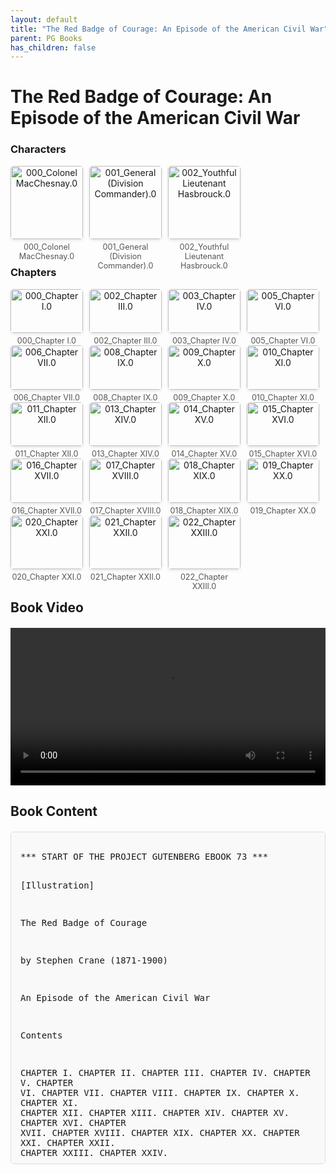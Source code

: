 ```yaml
---
layout: default
title: "The Red Badge of Courage: An Episode of the American Civil War"
parent: PG Books
has_children: false
---
```



<style>
.image-gallery {
  display: flex;
  flex-wrap: wrap;
  justify-content: space-between;
  margin-bottom: 20px;
}

.image-row {
  display: flex;
  justify-content: flex-start;
  width: 100%;
  margin-bottom: 20px;
}

.image-item {
  width: 23%;
  margin-right: 2%;
  text-align: center;
}

.image-item:last-child {
  margin-right: 0;
}

.image-item img {
  width: 100%;
  height: auto;
  object-fit: cover;
  border-radius: 5px;
  box-shadow: 0 2px 4px rgba(0,0,0,0.1);
}

.image-item p {
  margin-top: 5px;
  font-size: 0.9em;
  color: #555;
}

.video-container {
  margin: 20px 0;
}

.book-content {
  max-height: 500px;
  overflow-y: auto;
  padding: 15px;
  border: 1px solid #ddd;
  border-radius: 5px;
  background-color: #f9f9f9;
  font-family: monospace;
  white-space: pre-wrap;
  margin-top: 20px;
}
</style>


# The Red Badge of Courage: An Episode of the American Civil War

<h3>Characters</h3>
<div class="image-gallery">
<div class="image-row">
  <div class="image-item">
    <img src="../results/The Red Badge of Courage_ An Episode of the American Civil War/characters/000_Colonel MacChesnay.0.png" alt="000_Colonel MacChesnay.0">
    <p>000_Colonel MacChesnay.0</p>
  </div>
  <div class="image-item">
    <img src="../results/The Red Badge of Courage_ An Episode of the American Civil War/characters/001_General (Division Commander).0.png" alt="001_General (Division Commander).0">
    <p>001_General (Division Commander).0</p>
  </div>
  <div class="image-item">
    <img src="../results/The Red Badge of Courage_ An Episode of the American Civil War/characters/002_Youthful Lieutenant Hasbrouck.0.png" alt="002_Youthful Lieutenant Hasbrouck.0">
    <p>002_Youthful Lieutenant Hasbrouck.0</p>
  </div>
</div>
</div>

<h3>Chapters</h3>
<div class="image-gallery">
<div class="image-row">
  <div class="image-item">
    <img src="../results/The Red Badge of Courage_ An Episode of the American Civil War/chapters/000_Chapter I.0.png" alt="000_Chapter I.0">
    <p>000_Chapter I.0</p>
  </div>
  <div class="image-item">
    <img src="../results/The Red Badge of Courage_ An Episode of the American Civil War/chapters/002_Chapter III.0.png" alt="002_Chapter III.0">
    <p>002_Chapter III.0</p>
  </div>
  <div class="image-item">
    <img src="../results/The Red Badge of Courage_ An Episode of the American Civil War/chapters/003_Chapter IV.0.png" alt="003_Chapter IV.0">
    <p>003_Chapter IV.0</p>
  </div>
  <div class="image-item">
    <img src="../results/The Red Badge of Courage_ An Episode of the American Civil War/chapters/005_Chapter VI.0.png" alt="005_Chapter VI.0">
    <p>005_Chapter VI.0</p>
  </div>
</div>
<div class="image-row">
  <div class="image-item">
    <img src="../results/The Red Badge of Courage_ An Episode of the American Civil War/chapters/006_Chapter VII.0.png" alt="006_Chapter VII.0">
    <p>006_Chapter VII.0</p>
  </div>
  <div class="image-item">
    <img src="../results/The Red Badge of Courage_ An Episode of the American Civil War/chapters/008_Chapter IX.0.png" alt="008_Chapter IX.0">
    <p>008_Chapter IX.0</p>
  </div>
  <div class="image-item">
    <img src="../results/The Red Badge of Courage_ An Episode of the American Civil War/chapters/009_Chapter X.0.png" alt="009_Chapter X.0">
    <p>009_Chapter X.0</p>
  </div>
  <div class="image-item">
    <img src="../results/The Red Badge of Courage_ An Episode of the American Civil War/chapters/010_Chapter XI.0.png" alt="010_Chapter XI.0">
    <p>010_Chapter XI.0</p>
  </div>
</div>
<div class="image-row">
  <div class="image-item">
    <img src="../results/The Red Badge of Courage_ An Episode of the American Civil War/chapters/011_Chapter XII.0.png" alt="011_Chapter XII.0">
    <p>011_Chapter XII.0</p>
  </div>
  <div class="image-item">
    <img src="../results/The Red Badge of Courage_ An Episode of the American Civil War/chapters/013_Chapter XIV.0.png" alt="013_Chapter XIV.0">
    <p>013_Chapter XIV.0</p>
  </div>
  <div class="image-item">
    <img src="../results/The Red Badge of Courage_ An Episode of the American Civil War/chapters/014_Chapter XV.0.png" alt="014_Chapter XV.0">
    <p>014_Chapter XV.0</p>
  </div>
  <div class="image-item">
    <img src="../results/The Red Badge of Courage_ An Episode of the American Civil War/chapters/015_Chapter XVI.0.png" alt="015_Chapter XVI.0">
    <p>015_Chapter XVI.0</p>
  </div>
</div>
<div class="image-row">
  <div class="image-item">
    <img src="../results/The Red Badge of Courage_ An Episode of the American Civil War/chapters/016_Chapter XVII.0.png" alt="016_Chapter XVII.0">
    <p>016_Chapter XVII.0</p>
  </div>
  <div class="image-item">
    <img src="../results/The Red Badge of Courage_ An Episode of the American Civil War/chapters/017_Chapter XVIII.0.png" alt="017_Chapter XVIII.0">
    <p>017_Chapter XVIII.0</p>
  </div>
  <div class="image-item">
    <img src="../results/The Red Badge of Courage_ An Episode of the American Civil War/chapters/018_Chapter XIX.0.png" alt="018_Chapter XIX.0">
    <p>018_Chapter XIX.0</p>
  </div>
  <div class="image-item">
    <img src="../results/The Red Badge of Courage_ An Episode of the American Civil War/chapters/019_Chapter XX.0.png" alt="019_Chapter XX.0">
    <p>019_Chapter XX.0</p>
  </div>
</div>
<div class="image-row">
  <div class="image-item">
    <img src="../results/The Red Badge of Courage_ An Episode of the American Civil War/chapters/020_Chapter XXI.0.png" alt="020_Chapter XXI.0">
    <p>020_Chapter XXI.0</p>
  </div>
  <div class="image-item">
    <img src="../results/The Red Badge of Courage_ An Episode of the American Civil War/chapters/021_Chapter XXII.0.png" alt="021_Chapter XXII.0">
    <p>021_Chapter XXII.0</p>
  </div>
  <div class="image-item">
    <img src="../results/The Red Badge of Courage_ An Episode of the American Civil War/chapters/022_Chapter XXIII.0.png" alt="022_Chapter XXIII.0">
    <p>022_Chapter XXIII.0</p>
  </div>
</div>
</div>

<h2>Book Video</h2>
<div class="video-container">
  <video controls width="100%">
    <source src="../videos/The Red Badge of Courage_ An Episode of the American Civil War.mp4" type="video/mp4">
    Your browser does not support the video tag.
  </video>
</div>


## Book Content

<div class="book-content">
*** START OF THE PROJECT GUTENBERG EBOOK 73 ***

[Illustration]




The Red Badge of Courage

by Stephen Crane (1871-1900)

An Episode of the American Civil War


Contents

 CHAPTER I.
 CHAPTER II.
 CHAPTER III.
 CHAPTER IV.
 CHAPTER V.
 CHAPTER VI.
 CHAPTER VII.
 CHAPTER VIII.
 CHAPTER IX.
 CHAPTER X.
 CHAPTER XI.
 CHAPTER XII.
 CHAPTER XIII.
 CHAPTER XIV.
 CHAPTER XV.
 CHAPTER XVI.
 CHAPTER XVII.
 CHAPTER XVIII.
 CHAPTER XIX.
 CHAPTER XX.
 CHAPTER XXI.
 CHAPTER XXII.
 CHAPTER XXIII.
 CHAPTER XXIV.




Chapter I.


The cold passed reluctantly from the earth, and the retiring fogs
revealed an army stretched out on the hills, resting. As the landscape
changed from brown to green, the army awakened, and began to tremble
with eagerness at the noise of rumors. It cast its eyes upon the roads,
which were growing from long troughs of liquid mud to proper
thoroughfares. A river, amber-tinted in the shadow of its banks, purled
at the army’s feet; and at night, when the stream had become of a
sorrowful blackness, one could see across it the red, eyelike gleam of
hostile camp-fires set in the low brows of distant hills.

Once a certain tall soldier developed virtues and went resolutely to
wash a shirt. He came flying back from a brook waving his garment
bannerlike. He was swelled with a tale he had heard from a reliable
friend, who had heard it from a truthful cavalryman, who had heard it
from his trustworthy brother, one of the orderlies at division
headquarters. He adopted the important air of a herald in red and gold.

“We’re goin’ t’ move t’morrah—sure,” he said pompously to a group in
the company street. “We’re goin’ ’way up the river, cut across, an’
come around in behint ’em.”

To his attentive audience he drew a loud and elaborate plan of a very
brilliant campaign. When he had finished, the blue-clothed men
scattered into small arguing groups between the rows of squat brown
huts. A negro teamster who had been dancing upon a cracker box with the
hilarious encouragement of twoscore soldiers was deserted. He sat
mournfully down. Smoke drifted lazily from a multitude of quaint
chimneys.

“It’s a lie! that’s all it is—a thunderin’ lie!” said another private
loudly. His smooth face was flushed, and his hands were thrust sulkily
into his trouser’s pockets. He took the matter as an affront to him. “I
don’t believe the derned old army’s ever going to move. We’re set. I’ve
got ready to move eight times in the last two weeks, and we ain’t moved
yet.”

The tall soldier felt called upon to defend the truth of a rumor he
himself had introduced. He and the loud one came near to fighting over
it.

A corporal began to swear before the assemblage. He had just put a
costly board floor in his house, he said. During the early spring he
had refrained from adding extensively to the comfort of his environment
because he had felt that the army might start on the march at any
moment. Of late, however, he had been impressed that they were in a
sort of eternal camp.

Many of the men engaged in a spirited debate. One outlined in a
peculiarly lucid manner all the plans of the commanding general. He was
opposed by men who advocated that there were other plans of campaign.
They clamored at each other, numbers making futile bids for the popular
attention. Meanwhile, the soldier who had fetched the rumor bustled
about with much importance. He was continually assailed by questions.

“What’s up, Jim?”

“Th’army’s goin’ t’ move.”

“Ah, what yeh talkin’ about? How yeh know it is?”

“Well, yeh kin b’lieve me er not, jest as yeh like. I don’t care a
hang.”

There was much food for thought in the manner in which he replied. He
came near to convincing them by disdaining to produce proofs. They grew
much excited over it.

There was a youthful private who listened with eager ears to the words
of the tall soldier and to the varied comments of his comrades. After
receiving a fill of discussions concerning marches and attacks, he went
to his hut and crawled through an intricate hole that served it as a
door. He wished to be alone with some new thoughts that had lately come
to him.

He lay down on a wide bunk that stretched across the end of the room.
In the other end, cracker boxes were made to serve as furniture. They
were grouped about the fireplace. A picture from an illustrated weekly
was upon the log walls, and three rifles were paralleled on pegs.
Equipments hung on handy projections, and some tin dishes lay upon a
small pile of firewood. A folded tent was serving as a roof. The
sunlight, without, beating upon it, made it glow a light yellow shade.
A small window shot an oblique square of whiter light upon the
cluttered floor. The smoke from the fire at times neglected the clay
chimney and wreathed into the room, and this flimsy chimney of clay and
sticks made endless threats to set ablaze the whole establishment.

The youth was in a little trance of astonishment. So they were at last
going to fight. On the morrow, perhaps, there would be a battle, and he
would be in it. For a time he was obliged to labor to make himself
believe. He could not accept with assurance an omen that he was about
to mingle in one of those great affairs of the earth.

He had, of course, dreamed of battles all his life—of vague and bloody
conflicts that had thrilled him with their sweep and fire. In visions
he had seen himself in many struggles. He had imagined peoples secure
in the shadow of his eagle-eyed prowess. But awake he had regarded
battles as crimson blotches on the pages of the past. He had put them
as things of the bygone with his thought-images of heavy crowns and
high castles. There was a portion of the world’s history which he had
regarded as the time of wars, but it, he thought, had been long gone
over the horizon and had disappeared forever.

From his home his youthful eyes had looked upon the war in his own
country with distrust. It must be some sort of a play affair. He had
long despaired of witnessing a Greeklike struggle. Such would be no
more, he had said. Men were better, or more timid. Secular and
religious education had effaced the throat-grappling instinct, or else
firm finance held in check the passions.

He had burned several times to enlist. Tales of great movements shook
the land. They might not be distinctly Homeric, but there seemed to be
much glory in them. He had read of marches, sieges, conflicts, and he
had longed to see it all. His busy mind had drawn for him large
pictures extravagant in color, lurid with breathless deeds.

But his mother had discouraged him. She had affected to look with some
contempt upon the quality of his war ardor and patriotism. She could
calmly seat herself and with no apparent difficulty give him many
hundreds of reasons why he was of vastly more importance on the farm
than on the field of battle. She had had certain ways of expression
that told him that her statements on the subject came from a deep
conviction. Moreover, on her side, was his belief that her ethical
motive in the argument was impregnable.

At last, however, he had made firm rebellion against this yellow light
thrown upon the color of his ambitions. The newspapers, the gossip of
the village, his own picturings, had aroused him to an uncheckable
degree. They were in truth fighting finely down there. Almost every day
the newspaper printed accounts of a decisive victory.

One night, as he lay in bed, the winds had carried to him the
clangoring of the church bell as some enthusiast jerked the rope
frantically to tell the twisted news of a great battle. This voice of
the people rejoicing in the night had made him shiver in a prolonged
ecstasy of excitement. Later, he had gone down to his mother’s room and
had spoken thus: “Ma, I’m going to enlist.”

“Henry, don’t you be a fool,” his mother had replied. She had then
covered her face with the quilt. There was an end to the matter for
that night.

Nevertheless, the next morning he had gone to a town that was near his
mother’s farm and had enlisted in a company that was forming there.
When he had returned home his mother was milking the brindle cow. Four
others stood waiting. “Ma, I’ve enlisted,” he had said to her
diffidently. There was a short silence. “The Lord’s will be done,
Henry,” she had finally replied, and had then continued to milk the
brindle cow.

When he had stood in the doorway with his soldier’s clothes on his
back, and with the light of excitement and expectancy in his eyes
almost defeating the glow of regret for the home bonds, he had seen two
tears leaving their trails on his mother’s scarred cheeks.

Still, she had disappointed him by saying nothing whatever about
returning with his shield or on it. He had privately primed himself for
a beautiful scene. He had prepared certain sentences which he thought
could be used with touching effect. But her words destroyed his plans.
She had doggedly peeled potatoes and addressed him as follows: “You
watch out, Henry, an’ take good care of yerself in this here fighting
business—you watch, an’ take good care of yerself. Don’t go a-thinkin’
you can lick the hull rebel army at the start, because yeh can’t. Yer
jest one little feller amongst a hull lot of others, and yeh’ve got to
keep quiet an’ do what they tell yeh. I know how you are, Henry.

“I’ve knet yeh eight pair of socks, Henry, and I’ve put in all yer best
shirts, because I want my boy to be jest as warm and comf’able as
anybody in the army. Whenever they get holes in ’em, I want yeh to send
’em right-away back to me, so’s I kin dern ’em.

“An’ allus be careful an’ choose yer comp’ny. There’s lots of bad men
in the army, Henry. The army makes ’em wild, and they like nothing
better than the job of leading off a young feller like you, as ain’t
never been away from home much and has allus had a mother, an’
a-learning ’em to drink and swear. Keep clear of them folks, Henry. I
don’t want yeh to ever do anything, Henry, that yeh would be ’shamed to
let me know about. Jest think as if I was a-watchin...

[Content truncated for display]
</div>
